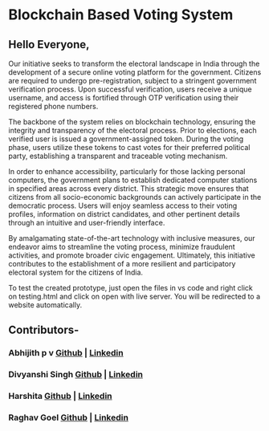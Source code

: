 # Blockchain Based Voting System
## Hello Everyone,
  Our initiative seeks to transform the electoral landscape in India through the development of a secure online voting platform for the government. Citizens are required to undergo pre-registration, subject to a stringent government verification process. Upon successful verification, users receive a unique username, and access is fortified through OTP verification using their registered phone numbers.

The backbone of the system relies on blockchain technology, ensuring the integrity and transparency of the electoral process. Prior to elections, each verified user is issued a government-assigned token. During the voting phase, users utilize these tokens to cast votes for their preferred political party, establishing a transparent and traceable voting mechanism.

In order to enhance accessibility, particularly for those lacking personal computers, the government plans to establish dedicated computer stations in specified areas across every district. This strategic move ensures that citizens from all socio-economic backgrounds can actively participate in the democratic process. Users will enjoy seamless access to their voting profiles, information on district candidates, and other pertinent details through an intuitive and user-friendly interface.

By amalgamating state-of-the-art technology with inclusive measures, our endeavor aims to streamline the voting process, minimize fraudulent activities, and promote broader civic engagement. Ultimately, this initiative contributes to the establishment of a more resilient and participatory electoral system for the citizens of India.

To test the created prototype, just open the files in vs code and right click on testing.html and click on open with live server. You will be redirected to a website automatically.

## Contributors-
### Abhijith p v [Github](https://github.com/ab-hi-ji-th) | [Linkedin](https://www.linkedin.com/in/abhijith-p-v-74bb6a281/)
### Divyanshi Singh [Github](https://github.com/DivyanshiSingh00) | [Linkedin](https://www.linkedin.com/in/divyanshi-singh-7a28b525a/)
### Harshita [Github](https://github.com/HarshiSharma04) | [Linkedin](https://www.linkedin.com/in/harshita-sharma-2a40ab25b/)
### Raghav Goel [Github](https://github.com/raghavgoel168) | [Linkedin](www.linkedin.com/in/raghavgoel29)
